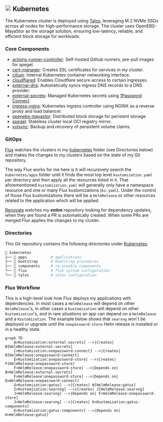 ## <img src="https://fonts.gstatic.com/s/e/notoemoji/latest/1f331/512.gif" alt="🌱" width="20" height="20"> Kubernetes

The Kubernetes cluster is deployed using [Talos](https://www.talos.dev), leveraging M.2 NVMe SSDs across all nodes for high-performance storage. The cluster uses OpenEBS-MayaStor as the storage solution, ensuring low-latency, reliable, and efficient block storage for workloads.

### Core Components

- [actions-runner-controller](https://github.com/actions/actions-runner-controller): Self-hosted Github runners, pre-pull images for spegel.
- [cert-manager](https://github.com/cert-manager/cert-manager): Creates SSL certificates for services in my cluster.
- [cilium](https://github.com/cilium/cilium): Internal Kubernetes container networking interface.
- [cloudflared](https://github.com/cloudflare/cloudflared): Enables Cloudflare secure access to certain ingresses.
- [external-dns](https://github.com/kubernetes-sigs/external-dns): Automatically syncs ingress DNS records to a DNS provider.
- [external-secrets](https://github.com/external-secrets/external-secrets): Managed Kubernetes secrets using [1Password Connect](https://github.com/1Password/connect).
- [ingress-nginx](https://github.com/kubernetes/ingress-nginx): Kubernetes ingress controller using NGINX as a reverse proxy and load balancer.
- [openebs-mayastor](https://github.com/openebs/mayastor): Distributed block storage for peristent storage.
- [spegel](https://github.com/spegel-org/spegel): Stateless cluster local OCI registry mirror.
- [volsync](https://github.com/backube/volsync): Backup and recovery of persistent volume claims.

### GitOps

[Flux](https://github.com/fluxcd/flux2) watches the clusters in my [kubernetes](./kubernetes/) folder (see Directories below) and makes the changes to my clusters based on the state of my Git repository.

The way Flux works for me here is it will recursively search the `kubernetes/apps` folder until it finds the most top level `kustomization.yaml` per directory and then apply all the resources listed in it. That aforementioned `kustomization.yaml` will generally only have a namespace resource and one or many Flux kustomizations (`ks.yaml`). Under the control of those Flux kustomizations there will be a `HelmRelease` or other resources related to the application which will be applied.

[Renovate](https://github.com/renovatebot/renovate) watches my **entire** repository looking for dependency updates, when they are found a PR is automatically created. When some PRs are merged Flux applies the changes to my cluster.

### Directories

This Git repository contains the following directories under [Kubernetes](./kubernetes/).

```sh
📁 kubernetes
├── 📁 apps           # applications
├── 📁 bootstrap      # bootstrap procedures
├── 📁 components     # re-useable components
└── 📁 flux           # flux system configuration
└── 📁 talos          # talos configuration
```

### Flux Workflow

This is a high-level look how Flux deploys my applications with dependencies. In most cases a `HelmRelease` will depend on other `HelmRelease`'s, in other cases a `Kustomization` will depend on other `Kustomization`'s, and in rare situations an app can depend on a `HelmRelease` and a `Kustomization`. The example below shows that `searxng` won't be deployed or upgrade until the `onepassword-store` Helm release is installed or in a healthy state.

```mermaid
graph TD
    A>Kustomization:external-secrets] -->|Creates| B[HelmRelease:external-secrets]
    C>Kustomization:onepassword-connect] -->|Creates| D[HelmRelease:onepassword-connect]
    E>Kustomization:onepassword-store] -->|Creates| F[HelmRelease:onepassword-store]
    F>HelmRelease:onepassword-store] -->|Depends on| B>HelmRelease:external-secrets]
    F>HelmRelease:onepassword-store] -->|Depends on| D>HelmRelease:onepassword-connect]
    G>Kustomization:gatus] -->|Creates| H[HelmRelease:gatus]
    I>Kustomization:searxng] -->|Creates| J[HelmRelease:searxng]
    J>HelmRelease:searxng] -->|Depends on| F>HelmRelease:onepassword-store]
    J>HelmRelease:searxng] -->|Creates| K>Kustomization:gatus-components]
    K>Kustomization:gatus-components] -->|Depends on| H>HelmRelease:gatus]
```
